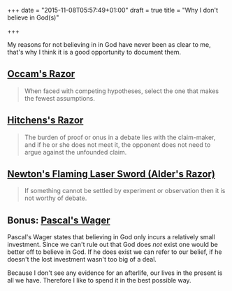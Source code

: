 +++
date = "2015-11-08T05:57:49+01:00"
draft = true
title = "Why I don't believe in God(s)"

+++

My reasons for not believing in in God have never been as clear to me, that's why I think it is a good opportunity to document them.

## [Occam's Razor](https://en.wikipedia.org/wiki/Occam%27s_razor)

> When faced with competing hypotheses, select the one that makes the fewest assumptions.

## [Hitchens's Razor](https://en.wikipedia.org/wiki/Hitchens%27s_razor)

> The burden of proof or onus in a debate lies with the claim-maker, and if he or she does not meet it, the opponent does not need to argue against the unfounded claim.

## [Newton's Flaming Laser Sword (Alder's Razor)](https://en.wikipedia.org/wiki/Mike_Alder#Newton.27s_flaming_laser_sword)

> If something cannot be settled by experiment or observation then it is not worthy of debate.

## Bonus: [Pascal's Wager](https://en.wikipedia.org/wiki/Pascal%27s_Wager)

Pascal's Wager states that believing in God only incurs a relatively small investment. Since we can't rule out that God does _not_ exist one would be better off to believe in God. If he does exist we can refer to our belief, if he doesn't the lost investment wasn't too big of a deal.

Because I don't see any evidence for an afterlife, our lives in the present is all we have. Therefore I like to spend it in the best possible way.


